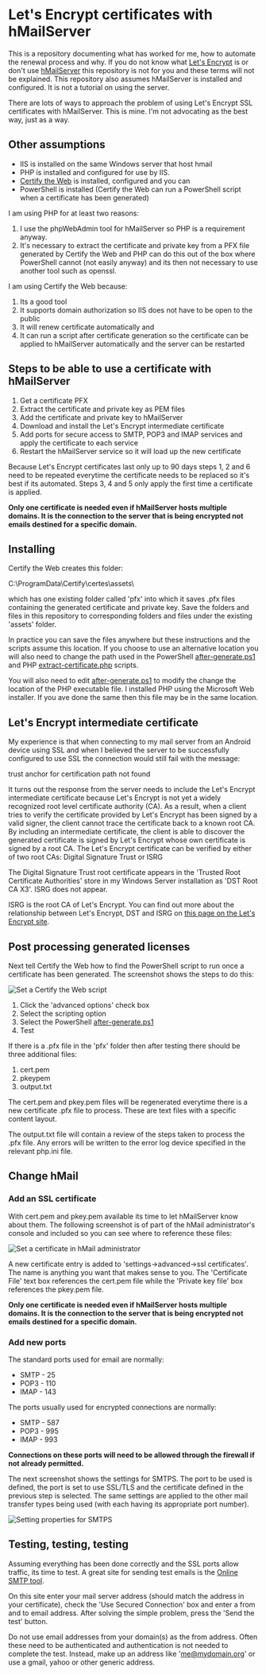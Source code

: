 # Let's Encrypt certificates with hMailServer

This is a repository documenting what has worked for me, how to automate the renewal process and why.  If you do not know what [Let's Encrypt](https://letsencrypt.org/) is or don't use [hMailServer](https://www.hmailserver.com/) this repository is not for you and these terms will not be explained.  This repository also assumes hMailServer is installed and configured.  It is not a tutorial on using the server.

There are lots of ways to approach the problem of using Let's Encrypt SSL certificates with hMailServer.  This is mine.  I'm not advocating as the best way, just as a way.

## Other assumptions

+ IIS is installed on the same Windows server that host hmail
+ PHP is installed and configured for use by IIS. 
+ [Certify the Web](https://certifytheweb.com/) is installed, configured and you can 
+ PowerShell is installed (Certify the Web can run a PowerShell script when a certificate has been generated)

I am using PHP for at least two reasons:

1. I use the phpWebAdmin tool for hMailServer so PHP is a requirement anyway.
2. It's necessary to extract the certificate and private key from a PFX file generated by Certify the Web and PHP can do this out of the box where PowerShell cannot (not easily anyway) and its then not necessary to use another tool such as openssl.

I am using Certify the Web because:

1. Its a good tool
2. It supports domain authorization so IIS does not have to be open to the public
3. It will renew certificate automatically and
4. It can run a script after certificate generation so the certificate can be applied to hMailServer automatically and the server can be restarted

## Steps to be able to use a certificate with hMailServer

1. Get a certificate PFX
2. Extract the certificate and private key as PEM files
3. Add the certificate and private key to hMailServer
4. Download and install the Let's Encrypt intermediate certificate
4. Add ports for secure access to SMTP, POP3 and IMAP services and apply the certificate to each service
5. Restart the hMailServer service so it will load up the new certificate

Because Let's Encrypt certificates last only up to 90 days steps 1, 2 and 6 need to be repeated everytime the certificate needs to be replaced so it's best if its automated.  Steps 3, 4 and 5 only apply the first time a certificate is applied.

**Only one certificate is needed even if hMailServer hosts multiple domains.  It is the connection to the server that is being encrypted not emails destined for a specific domain.**

## Installing

Certify the Web creates this folder:

C:\ProgramData\Certify\certes\assets\

which has one existing folder called 'pfx' into which it saves .pfx files containing the generated certificate and private key.  Save the folders and files in this repository to corresponding folders and files under the existing 'assets' folder.  

In practice you can save the files anywhere but these instructions and the scripts assume this location.  If you choose to use an alternative location you will also need to change the path used in the PowerShell [after-generate.ps1](ps/after-generate.ps1) and PHP [extract-certificate.php](php/extract-certificate.php) scripts.

You will also need to edit [after-generate.ps1](ps/after-generate.ps1) to modify the change the location of the PHP executable file.  I installed PHP using the Microsoft Web installer.  If you ave done the same then this file may be in the same location.

## Let's Encrypt intermediate certificate

My experience is that when connecting to my mail server from an Android device using SSL and when I believed the server to be successfully configured to use SSL the connection would still fail with the message:

trust anchor for certification path not found

It turns out the response from the server needs to include the Let's Encrypt intermediate certificate because Let's Encrypt is not yet a widely recognized root level certificate authority (CA).  As a result, when a client tries to verify the certificate provided by Let's Encrypt has been signed by a valid signer, the client cannot trace the certificate back to a known root CA.  By including an intermediate certificate, the client is able to discover the generated certificate is signed by Let's Encrypt whose own certificate is signed by a root CA. The Let's Encrypt certificate can be verified by either of two root CAs: Digital Signature Trust or ISRG

The Digital Signature Trust root certificate appears in the 'Trusted Root Certificate Authorities' store in my Windows Server installation as 'DST Root CA X3'.  ISRG does not appear.

ISRG is the root CA of Let's Encrypt.  You can find out more about the relationship between Let's Encrypt, DST and ISRG on [this page on the Let's Encrypt site](https://letsencrypt.org/2019/04/15/transitioning-to-isrg-root.html).



## Post processing generated licenses

Next tell Certify the Web how to find the PowerShell script to run once a certificate has been generated.  The screenshot shows the steps to do this:

![Set a Certify the Web script](http://lyquidity-downloads.s3.amazonaws.com/github-images/certifytheweb.png)

1. Click the 'advanced options' check box
2. Select the scripting option
3. Select the PowerShell [after-generate.ps1](ps/after-generate.ps1)
4. Test

If there is a .pfx file in the 'pfx' folder then after testing there should be three additional files:

1. cert.pem
2. pkeypem
3. output.txt

The cert.pem and pkey.pem files will be regenerated everytime there is a new certificate .pfx file to process.  These are text files with a specific content layout.

The output.txt file will contain a review of the steps taken to process the .pfx file.  Any errors will be written to the error log device specified in the relevant php.ini file.

## Change hMail

### Add an SSL certificate

With cert.pem and pkey.pem available its time to let hMailServer know about them.  The following screenshot is of part of the hMail administrator's console and included so you can see where to reference these files:

![Set a certificate in hMail administrator](http://lyquidity-downloads.s3.amazonaws.com/github-images/hmail-cert.png)

A new certificate entry is added to 'settings->advanced->ssl certificates'.  The name is anything you want that makes sense to you.  The 'Certificate File' text box references the cert.pem file while the 'Private key file' box references the pkey.pem file.

**Only one certificate is needed even if hMailServer hosts multiple domains.  It is the connection to the server that is being encrypted not emails destined for a specific domain.**

### Add new ports

The standard ports used for email are normally:

+ SMTP - 25
+ POP3 - 110
+ IMAP - 143

The ports usually used for encrypted connections are normally:

+ SMTP - 587
+ POP3 - 995
+ IMAP - 993

**Connections on these ports will need to be allowed through the firewall if not already permitted.**

The next screenshot shows the settings for SMTPS.  The port to be used is defined, the port is set to use SSL/TLS and the certificate defined in the previous step is selected.  The same settings are applied to the other mail transfer types being used (with each having its appropriate port number).

![Setting properties for SMTPS](http://lyquidity-downloads.s3.amazonaws.com/github-images/hmail-smtps.png)

## Testing, testing, testing

Assuming everything has been done correctly and the SSL ports allow traffic, its time to test.  A great site for sending test emails is the [Online SMTP tool](https://smtper.net).

On this site enter your mail server address (should match the address in your certificate), check the 'Use Secured Connection' box and enter a from and to email address.  After solving the simple problem, press the 'Send the test' button.

Do not use email addresses from your domain(s) as the from address.  Often these need to be authenticated and authentication is not needed to complete the test. Instead, make up an address like 'me@mydomain.org' or use a gmail, yahoo or other generic address.

